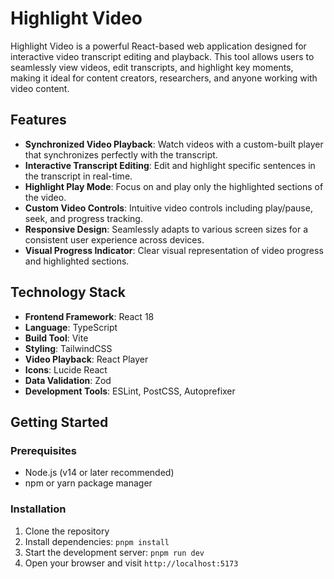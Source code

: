 # Highlight Video

Highlight Video is a powerful React-based web application designed for interactive video transcript editing and playback. This tool allows users to seamlessly view videos, edit transcripts, and highlight key moments, making it ideal for content creators, researchers, and anyone working with video content.

## Features

- **Synchronized Video Playback**: Watch videos with a custom-built player that synchronizes perfectly with the transcript.
- **Interactive Transcript Editing**: Edit and highlight specific sentences in the transcript in real-time.
- **Highlight Play Mode**: Focus on and play only the highlighted sections of the video.
- **Custom Video Controls**: Intuitive video controls including play/pause, seek, and progress tracking.
- **Responsive Design**: Seamlessly adapts to various screen sizes for a consistent user experience across devices.
- **Visual Progress Indicator**: Clear visual representation of video progress and highlighted sections.

## Technology Stack

- **Frontend Framework**: React 18
- **Language**: TypeScript
- **Build Tool**: Vite
- **Styling**: TailwindCSS
- **Video Playback**: React Player
- **Icons**: Lucide React
- **Data Validation**: Zod
- **Development Tools**: ESLint, PostCSS, Autoprefixer

## Getting Started

### Prerequisites

- Node.js (v14 or later recommended)
- npm or yarn package manager

### Installation

1. Clone the repository
2. Install dependencies: `pnpm install`
3. Start the development server: `pnpm run dev`
4. Open your browser and visit `http://localhost:5173`
